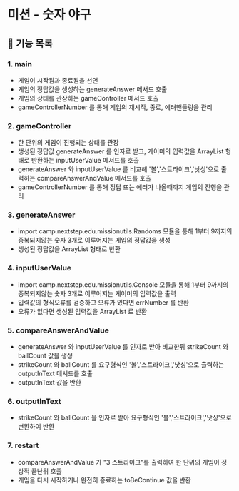# 미션 - 숫자 야구

## 📝 기능 목록

### 1. main

- 게임이 시작됨과 종료됨을 선언
- 게임의 정답값을 생성하는 generateAnswer 메서드 호출
- 게임의 상태를 관장하는 gameController 메서드 호출
- gameControllerNumber 를 통해 게임의 재시작, 종료, 에러핸들링을 관리

### 2. gameController

- 한 단위의 게임이 진행되는 상태를 관장
- 생성된 정답값 generateAnswer 를 인자로 받고, 게이머의 입력값을 ArrayList 형태로 반환하는 inputUserValue 메서드를 호출
- generateAnswer 와 inputUserValue 를 비교해 '볼','스트라이크','낫싱'으로 출력하는 compareAnswerAndValue 메서드를 호출
- gameControllerNumber 를 통해 정답 또는 에러가 나올때까지 게임의 진행을 관리

### 3. generateAnswer

- import camp.nextstep.edu.missionutils.Randoms 모듈을 통해 1부터 9까지의 중복되지않는 숫자 3개로 이루어지는 게임의 정답값을 생성
- 생성된 정답값을 ArrayList 형태로 반환


### 4. inputUserValue

- import camp.nextstep.edu.missionutils.Console 모듈을 통해 1부터 9까지의 중복되지않는 숫자 3개로 이루어지는 게이머의 입력값을 출력
- 입력값의 형식오류를 검증하고 오류가 있다면 errNumber 를 반환 
- 오류가 없다면 생성된 입력값을 ArrayList 로 반환

### 5. compareAnswerAndValue

- generateAnswer 와 inputUserValue 를 인자로 받아 비교한뒤 strikeCount 와 ballCount 값을 생성
- strikeCount 와 ballCount 를 요구형식인 '볼','스트라이크','낫싱'으로 출력하는 outputInText 메서드를 호출
- outputInText 값을 반환

### 6. outputInText

- strikeCount 와 ballCount 을 인자로 받아 요구형식인 '볼','스트라이크','낫싱'으로 변환하여 반환

### 7. restart

- compareAnswerAndValue 가 "3 스트라이크"를 출력하여 한 단위의 게임이 정상적 끝난뒤 호출
- 게임을 다시 시작하거나 완전히 종료하는 toBeContinue 값을 반환
